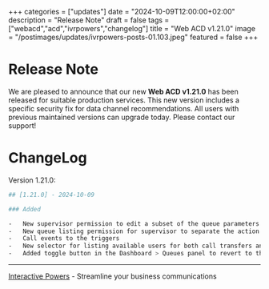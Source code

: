 +++
categories = ["updates"]
date = "2024-10-09T12:00:00+02:00"
description = "Release Note"
draft = false
tags = ["webacd","acd","ivrpowers","changelog"]
title = "Web ACD v1.21.0"
image = "/postimages/updates/ivrpowers-posts-01.103.jpeg"
featured = false
+++

# Release Note

We are pleased to announce that our new **Web ACD v1.21.0** has been released for suitable production services. This new version includes a specific security fix for data channel recommendations.  All users with previous maintained versions can upgrade today. Please contact our support!

# ChangeLog

Version 1.21.0:

```bash
## [1.21.0] - 2024-10-09

### Added

-   New supervisor permission to edit a subset of the queue parameters
-   New queue listing permission for supervisor to separate the action from the agent managent permission
-   Call events to the triggers
-   New selector for listing available users for both call transfers and outgoing calls
-   Added toggle button in the Dashboard > Queues panel to revert to the previous interface```
```

---
[Interactive Powers](http://www.ivrpowers.com/) - Streamline your business communications


